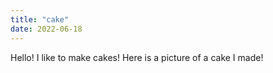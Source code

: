 ```yaml
---
title: "cake"
date: 2022-06-18
---
```

Hello! I like to make cakes! Here is a picture of a cake I made!

